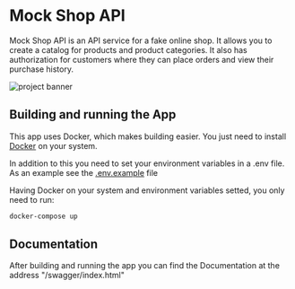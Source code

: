 # Mock Shop API


Mock Shop API is an API service for a fake online shop. It allows you to create a catalog for products and product categories. It also has authorization for customers where they can place orders and view their purchase history.

![project banner](https://imgur.com/Hp4xbzI.png)

## Building and running the App

This app uses Docker, which makes building easier. You just need to install [Docker](https://docs.docker.com/) on your system.

In addition to this you need to set your environment variables in a .env file. As an example see the [.env.example](https://github.com/renlin-code/mock-shop-api/blob/master/.env.example) file


Having Docker on your system and environment variables setted, you only need to run:

```bash
docker-compose up
```

## Documentation

After building and running the app you can find the Documentation at the address "/swagger/index.html"
